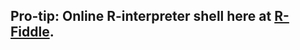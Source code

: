 ## Pro-tip: Online R-interpreter shell here at [R-Fiddle](http://www.r-fiddle.org/#/fiddle?id=czRYN6Xg). 
